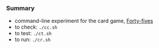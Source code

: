 
### Summary

* command-line experiment for the card game, [Forty-fives](https://en.wikipedia.org/wiki/Forty-fives)
* to check: `./cc.sh`
* to test: `./ct.sh`
* to run: `./cr.sh`

